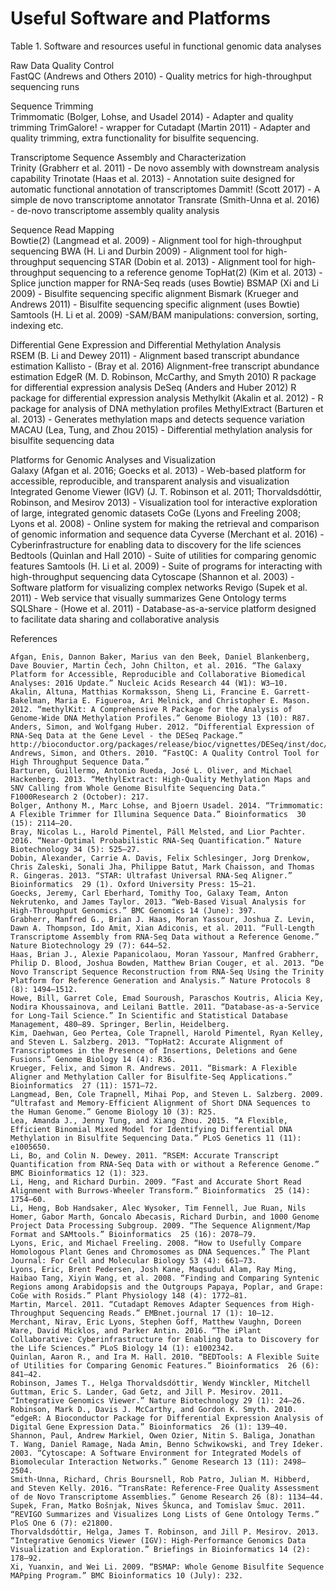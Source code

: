 # Useful Software and Platforms

Table 1. Software and resources useful in functional genomic data analyses
 
Raw Data Quality Control    
FastQC (Andrews and Others 2010) - Quality metrics for high-throughput sequencing runs
 
Sequence Trimming     
Trimmomatic (Bolger, Lohse, and Usadel 2014) - Adapter and quality trimming
TrimGalore! - wrapper for  Cutadapt (Martin 2011) - Adapter and quality trimming, extra functionality for bisulfite sequencing. 
 
Transcriptome Sequence Assembly and Characterization    
Trinity (Grabherr et al. 2011) - De novo assembly with downstream analysis capability
Trinotate  (Haas et al. 2013) - Annotation suite designed for automatic functional annotation of transcriptomes
Dammit! (Scott 2017) - A simple de novo transcriptome annotator
Transrate (Smith-Unna et al. 2016) - de-novo transcriptome assembly quality analysis
  
Sequence Read Mapping     
Bowtie(2) (Langmead et al. 2009) - Alignment tool for high-throughput sequencing
BWA (H. Li and Durbin 2009) - Alignment tool for high-throughput sequencing
STAR (Dobin et al. 2013) - Alignment tool for high-throughput sequencing to a reference genome
TopHat(2) (Kim et al. 2013) - Splice junction mapper for RNA-Seq reads (uses Bowtie)
BSMAP (Xi and Li 2009) - Bisulfite sequencing specific alignment
Bismark (Krueger and Andrews 2011) - Bisulfite sequencing specific alignment (uses Bowtie)
Samtools (H. Li et al. 2009) -SAM/BAM manipulations: conversion, sorting, indexing etc.
 
Differential Gene Expression and Differential Methylation Analysis     
RSEM (B. Li and Dewey 2011) - Alignment based transcript abundance estimation
Kallisto - (Bray et al. 2016) Alignment-free transcript abundance estimation
EdgeR (M. D. Robinson, McCarthy, and Smyth 2010) R package for differential expression analysis
DeSeq  (Anders and Huber 2012) R package for differential expression analysis
Methylkit (Akalin et al. 2012) - R package for analysis of DNA methylation profiles 
MethylExtract (Barturen et al. 2013) - Generates methylation maps and detects sequence variation
MACAU (Lea, Tung, and Zhou 2015) - Differential methylation analysis for bisulfite sequencing data
 
Platforms for Genomic Analyses and Visualization     
Galaxy (Afgan et al. 2016; Goecks et al. 2013) - Web-based platform for accessible, reproducible, and transparent analysis and visualization
Integrated Genome Viewer (IGV) (J. T. Robinson et al. 2011; Thorvaldsdóttir, Robinson, and Mesirov 2013) - Visualization tool for interactive exploration of large, integrated genomic datasets
CoGe (Lyons and Freeling 2008; Lyons et al. 2008) - Online system for making the retrieval and comparison of genomic information and sequence data
Cyverse (Merchant et al. 2016) - Cyberinfrastructure for enabling data to discovery for the life sciences
Bedtools (Quinlan and Hall 2010) - Suite of utilities for comparing genomic features
Samtools (H. Li et al. 2009) - Suite of programs for interacting with high-throughput sequencing data
Cytoscape (Shannon et al. 2003)  - Software platform for visualizing complex networks
Revigo (Supek et al. 2011) - Web service that visually summarizes Gene Ontology terms
SQLShare - (Howe et al. 2011) - Database-as-a-service platform designed to facilitate data sharing and collaborative analysis



References
```
Afgan, Enis, Dannon Baker, Marius van den Beek, Daniel Blankenberg, Dave Bouvier, Martin Čech, John Chilton, et al. 2016. “The Galaxy Platform for Accessible, Reproducible and Collaborative Biomedical Analyses: 2016 Update.” Nucleic Acids Research 44 (W1): W3–10.
Akalin, Altuna, Matthias Kormaksson, Sheng Li, Francine E. Garrett-Bakelman, Maria E. Figueroa, Ari Melnick, and Christopher E. Mason. 2012. “methylKit: A Comprehensive R Package for the Analysis of Genome-Wide DNA Methylation Profiles.” Genome Biology 13 (10): R87.
Anders, Simon, and Wolfgang Huber. 2012. “Differential Expression of RNA-Seq Data at the Gene Level - the DESeq Package.” http://bioconductor.org/packages/release/bioc/vignettes/DESeq/inst/doc/DESeq.pdf.
Andrews, Simon, and Others. 2010. “FastQC: A Quality Control Tool for High Throughput Sequence Data.”
Barturen, Guillermo, Antonio Rueda, José L. Oliver, and Michael Hackenberg. 2013. “MethylExtract: High-Quality Methylation Maps and SNV Calling from Whole Genome Bisulfite Sequencing Data.” F1000Research 2 (October): 217.
Bolger, Anthony M., Marc Lohse, and Bjoern Usadel. 2014. “Trimmomatic: A Flexible Trimmer for Illumina Sequence Data.” Bioinformatics  30 (15): 2114–20.
Bray, Nicolas L., Harold Pimentel, Páll Melsted, and Lior Pachter. 2016. “Near-Optimal Probabilistic RNA-Seq Quantification.” Nature Biotechnology 34 (5): 525–27.
Dobin, Alexander, Carrie A. Davis, Felix Schlesinger, Jorg Drenkow, Chris Zaleski, Sonali Jha, Philippe Batut, Mark Chaisson, and Thomas R. Gingeras. 2013. “STAR: Ultrafast Universal RNA-Seq Aligner.” Bioinformatics  29 (1). Oxford University Press: 15–21.
Goecks, Jeremy, Carl Eberhard, Tomithy Too, Galaxy Team, Anton Nekrutenko, and James Taylor. 2013. “Web-Based Visual Analysis for High-Throughput Genomics.” BMC Genomics 14 (June): 397.
Grabherr, Manfred G., Brian J. Haas, Moran Yassour, Joshua Z. Levin, Dawn A. Thompson, Ido Amit, Xian Adiconis, et al. 2011. “Full-Length Transcriptome Assembly from RNA-Seq Data without a Reference Genome.” Nature Biotechnology 29 (7): 644–52.
Haas, Brian J., Alexie Papanicolaou, Moran Yassour, Manfred Grabherr, Philip D. Blood, Joshua Bowden, Matthew Brian Couger, et al. 2013. “De Novo Transcript Sequence Reconstruction from RNA-Seq Using the Trinity Platform for Reference Generation and Analysis.” Nature Protocols 8 (8): 1494–1512.
Howe, Bill, Garret Cole, Emad Souroush, Paraschos Koutris, Alicia Key, Nodira Khoussainova, and Leilani Battle. 2011. “Database-as-a-Service for Long-Tail Science.” In Scientific and Statistical Database Management, 480–89. Springer, Berlin, Heidelberg.
Kim, Daehwan, Geo Pertea, Cole Trapnell, Harold Pimentel, Ryan Kelley, and Steven L. Salzberg. 2013. “TopHat2: Accurate Alignment of Transcriptomes in the Presence of Insertions, Deletions and Gene Fusions.” Genome Biology 14 (4): R36.
Krueger, Felix, and Simon R. Andrews. 2011. “Bismark: A Flexible Aligner and Methylation Caller for Bisulfite-Seq Applications.” Bioinformatics  27 (11): 1571–72.
Langmead, Ben, Cole Trapnell, Mihai Pop, and Steven L. Salzberg. 2009. “Ultrafast and Memory-Efficient Alignment of Short DNA Sequences to the Human Genome.” Genome Biology 10 (3): R25.
Lea, Amanda J., Jenny Tung, and Xiang Zhou. 2015. “A Flexible, Efficient Binomial Mixed Model for Identifying Differential DNA Methylation in Bisulfite Sequencing Data.” PLoS Genetics 11 (11): e1005650.
Li, Bo, and Colin N. Dewey. 2011. “RSEM: Accurate Transcript Quantification from RNA-Seq Data with or without a Reference Genome.” BMC Bioinformatics 12 (1): 323.
Li, Heng, and Richard Durbin. 2009. “Fast and Accurate Short Read Alignment with Burrows-Wheeler Transform.” Bioinformatics  25 (14): 1754–60.
Li, Heng, Bob Handsaker, Alec Wysoker, Tim Fennell, Jue Ruan, Nils Homer, Gabor Marth, Goncalo Abecasis, Richard Durbin, and 1000 Genome Project Data Processing Subgroup. 2009. “The Sequence Alignment/Map Format and SAMtools.” Bioinformatics  25 (16): 2078–79.
Lyons, Eric, and Michael Freeling. 2008. “How to Usefully Compare Homologous Plant Genes and Chromosomes as DNA Sequences.” The Plant Journal: For Cell and Molecular Biology 53 (4): 661–73.
Lyons, Eric, Brent Pedersen, Josh Kane, Maqsudul Alam, Ray Ming, Haibao Tang, Xiyin Wang, et al. 2008. “Finding and Comparing Syntenic Regions among Arabidopsis and the Outgroups Papaya, Poplar, and Grape: CoGe with Rosids.” Plant Physiology 148 (4): 1772–81.
Martin, Marcel. 2011. “Cutadapt Removes Adapter Sequences from High-Throughput Sequencing Reads.” EMBnet.journal 17 (1): 10–12.
Merchant, Nirav, Eric Lyons, Stephen Goff, Matthew Vaughn, Doreen Ware, David Micklos, and Parker Antin. 2016. “The iPlant Collaborative: Cyberinfrastructure for Enabling Data to Discovery for the Life Sciences.” PLoS Biology 14 (1): e1002342.
Quinlan, Aaron R., and Ira M. Hall. 2010. “BEDTools: A Flexible Suite of Utilities for Comparing Genomic Features.” Bioinformatics  26 (6): 841–42.
Robinson, James T., Helga Thorvaldsdóttir, Wendy Winckler, Mitchell Guttman, Eric S. Lander, Gad Getz, and Jill P. Mesirov. 2011. “Integrative Genomics Viewer.” Nature Biotechnology 29 (1): 24–26.
Robinson, Mark D., Davis J. McCarthy, and Gordon K. Smyth. 2010. “edgeR: A Bioconductor Package for Differential Expression Analysis of Digital Gene Expression Data.” Bioinformatics  26 (1): 139–40.
Shannon, Paul, Andrew Markiel, Owen Ozier, Nitin S. Baliga, Jonathan T. Wang, Daniel Ramage, Nada Amin, Benno Schwikowski, and Trey Ideker. 2003. “Cytoscape: A Software Environment for Integrated Models of Biomolecular Interaction Networks.” Genome Research 13 (11): 2498–2504.
Smith-Unna, Richard, Chris Boursnell, Rob Patro, Julian M. Hibberd, and Steven Kelly. 2016. “TransRate: Reference-Free Quality Assessment of de Novo Transcriptome Assemblies.” Genome Research 26 (8): 1134–44.
Supek, Fran, Matko Bošnjak, Nives Škunca, and Tomislav Šmuc. 2011. “REVIGO Summarizes and Visualizes Long Lists of Gene Ontology Terms.” PloS One 6 (7): e21800.
Thorvaldsdóttir, Helga, James T. Robinson, and Jill P. Mesirov. 2013. “Integrative Genomics Viewer (IGV): High-Performance Genomics Data Visualization and Exploration.” Briefings in Bioinformatics 14 (2): 178–92.
Xi, Yuanxin, and Wei Li. 2009. “BSMAP: Whole Genome Bisulfite Sequence MAPping Program.” BMC Bioinformatics 10 (July): 232.
```
